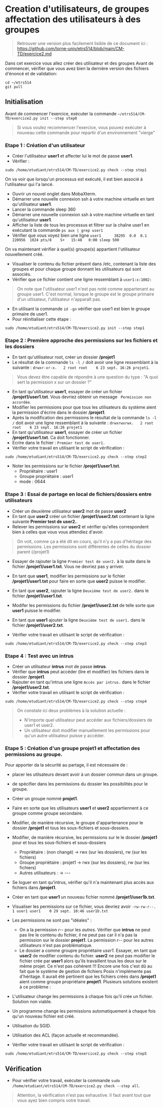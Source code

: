# Creation d'utilisateurs, de groupes affectation des utilisateurs à des groupes

> Retrouver une version plus facilement lisible de ce document ici : https://github.com/lorne-univ/etrs514/blob/main/CM-TD/exercice2.md

Dans cet exercice vous allez créer des utilisateur et des groupes
Avant de commencer, vérifier que vous avez bien la dernière version des fichiers d'énoncé et de validation: 
```
cd ~/etrs514
git pull
```

## Initialisation

Avant de commencer l'exercice, exécuter la commande `~/etrs514/CM-TD/exercice2.py init --step step0`
> Si vous voulez recommencer l'exercice, vous pouvez exécuter à nouveau cette commande pour repartir d'un environnement "vierge"


### Etape 1 : Création d'un utilisateur

- Créer l'utilisateur **user1** et affecter lui le mot de passe **user1**.
- Vérifier :
```
sudo /home/etudiant/etrs514/CM-TD/exercice2.py check --step step1
```

On va voir que lorsqu'un processus est exécuté, il est bien associé à l'utilisateur qui l'a lancé. 
- Ouvrir un nouvel onglet dans MobaXterm.
- Démarrer une nouvelle connexion ssh à votre machine virtuelle en tant qu'utilisateur **user1**.
- Lancer la commande sleep 360
- Démarrer une nouvelle connexion ssh à votre machine virtuelle en tant qu'utilisateur **user1**.
- Afficher la liste de tous les processus et filtrer sur la chaîne user1 en exécutant la commande `ps aux | grep user1`
- Vérifier que vous voyez bien une ligne `user1      38295  0.0  0.1 220956  1024 pts/8    S+   15:48   0:00 sleep 500`

On va maintenant vérifier à quel(s) groupe(s) appartient l'utilisateur nouvellement créé.
- Visualiser le contenu du fichier présent dans /etc, contenant la liste des groupes et pour chaque groupe donnant les utilisateurs qui sont associés.
- Vérifier que ce fichier contient une ligne ressemblant à `user1:x:1002:`
> On note que l'utilisateur user1 n'est pas noté comme appartenant au groupe user1. C'est normal, lorsque le groupe est le groupe primaire d'un utlisateur, l'utilisateur n'apparaît pas.
- En utilisant la commande `id -gn` vérifier que user1 est bien le groupe primaire de user1.
- Pour réinitialiser cette étape : 
```
sudo /home/etudiant/etrs514/CM-TD/exercice2.py init --step step1
```

### Etape 2 : Première approche des permissions sur les fichiers et les dossiers

 - En tant qu'utilisateur root, créer un dossier **/projet1**
 - Le résultat de la commande `ls -l /` doit avoir une ligne ressemblant à la suivante : `drwxr-xr-x.   2 root root    6 23 sept. 16:26 projet1`.
 > Vous devez être capable de répondre à une question du type : "A quoi sert la permission x sur un dossier ?"
 - En tant qu'utilisateur **user1**, essayer de créer un fichier **/projet1/user1.txt**. Vous devriez obtenir un message ` Permission non accordée`.
 - Modifier les permissions pour que tous les utilisateurs du système aient la permission d'écrire dans le dossier **/projet1**.
 - Après la modification des permissions le résultat de la commande `ls -l /` doit avoir une ligne ressemblant à la suivante : `drwxrwxrwx.   2 root root    6 23 sept. 16:26 projet1`
 - En tant qu'utilisateur **user1**, essayer de créer un fichier **/projet1/user1.txt**. Ca doit fonctionner.
 - Ecrire dans le fichier : `Premier test de user1.`
 - Vérifier votre travail en utilisant le script de vérification :
```
sudo /home/etudiant/etrs514/CM-TD/exercice2.py check --step step2
```
 - Noter les permissions sur le fichier **/projet1/user1.txt**.
    - Propriétaire : user1
    - Groupe propriétaire : user1
    - mode : 0644

### Etape 3 : Essai de partage en local de fichiers/dossiers entre utilisateurs

- Créer un deuxième utilisateur **user2** mot de passe **user2**
- En tant que **user2** créer un fichier **/projet1/user2.txt** contenant la ligne suivante **Premier test de user2.**.
- Relever les permissions sur **user2** et vérifier qu'elles correspondent bien à celles que vous vous attendiez d'avoir.
> On voit, comme ça a été dit en cours, qu'il n'y a pas d'héritage des permissions. Les permissions sont différentes de celles du dossier parent (/projet1)
- Essayer de rajouter la ligne `Premier test de user2.` à la suite dans le fichier **/projet1/user1.txt**. Vous ne devriez pas y arriver.
- En tant que **user1**, modifier les permissions sur le fichier **/projet1/user1.txt** pour faire en sorte que **user2** puisse le modifier.
- En tant que **user2**, rajouter la ligne `Deuxième test de user2.` dans le fichier **/projet1/user1.txt**.
- Modifer les permissions du fichier **/projet1/user2.txt** de telle sorte que **user1** puisse le modifier.
- En tant que **user1** ajouter la ligne `Deuxième test de user1.` dans le fichier **/projet1/user2.txt**.

- Vérifier votre travail en utilisant le script de vérification :
```
sudo /home/etudiant/etrs514/CM-TD/exercice2.py check --step step3
```

### Etape 4 : Test avec un intrus

- Créer un utilisateur **intrus** mot de passe **intrus**.
- Vérifier que **intrus** peut accéder (lire et modifier) les fichiers dans le dossier **/projet1**.
- Rajouter en tant qu'intrus une ligne `Accès par intrus.` dans le fichier **/projet1/user2.txt**.
- Vérifier votre travail en utilisant le script de vérification :

```
sudo /home/etudiant/etrs514/CM-TD/exercice2.py check --step step4
```

> On constate ici deux problèmes à la solution actuelle :
> - N'importe quel utilisateur peut accéder aux fichiers/dossiers de user1 et user2.
> - Un utilisateur doit modifier manuellement les permissions pour qu'un autre utilisateur puisse y accéder.


### Etape 5 : Création d'un groupe projet1 et affectation des permissions au groupe.
Pour apporter da la sécurité au partage, il est nécessaire de :
- placer les utilsateurs devant avoir à un dossier commun dans un groupe. 
- de spécifier dans les permissions du dossier les possibilités pour le groupe.

- Créer un groupe nommé **projet1**.
- Faire en sorte que les utilisateurs **user1** et **user2** appartiennent à ce groupe comme groupe secondaire.
- Modifier, de manière récursive, le groupe d'appartenance pour le dossier **/projet1** et tous les sous-fichiers et sous-dossiers.
- Modifier, de manière récursive, les permissions sur le le dossier **/projet1** pour et tous les sous-fichiers et sous-dossiers
    - Propriétaire : (non changé) -> rwx (sur les dossiers), rw (sur les fichiers)
    - Groupe propriétaire : projet1 -> rwx (sur les dossiers), rw (sur les fichiers)
    - Autres utilisateurs : -> ---
- Se loguer en tant qu'intrus, vérifier qu'il n'a maintenant plus accès aux fichiers dans **/projet1**.
- Créer en tant que **user1** un nouveau fichier nommé **/projet1/user1b.txt**.
- Visualiser les permissions sur ce fichier, vous devriez avoir `-rw-rw-r--. 1 user1 user1    0 29 sept. 10:46 user1b.txt`
- Les permissions ne sont pas "idéales" :
    - On a la permission *r--* pour les *autres*. Vérifier que **intrus** ne peut pas lire le contenu du fichier, il ne peut pas car il n'a pas la permission sur le dossier **projet1**. La permission *r--* pour les autres utilisateurs n'est pas problématique.
    - Le dossier a comme groupre propriétaire *user1*. Essayer, en tant que **user2** de modifier contenu du fichier. **user2** ne peut pas modifier le fichier crée par **user1** alors qu'ils travaillent tous les deux sur le même projet. Ce n'est pas cohérent !!! Encore une fois c'est dû au fait que le système de gestion de fichiers Posix n'implémente pas d'héritage. Il aurait été pertinent que les fichiers créés dans **/projet1** aient comme groupe propriétaire **projet1**.
Plusieurs solutions existent à ce problème : 
- L'utilisateur change les permissions à chaque fois qu'il crée un fichier. Solution non viable.
- Un programme change les permissions automatiquement à chaque fois qu'un nouveau fichier est créé.
- Utilisation du SGID.
- Utilisation des ACL (façon actuelle et recommandée).


- Vérifier votre travail en utilisant le script de vérification :

```
sudo /home/etudiant/etrs514/CM-TD/exercice2.py check --step step5
```


## Vérification

- Pour vérifier votre travail, exécuter la commande `sudo /home/etudiant/etrs514/CM-TD/exercice2.py check --step all`.
> Attention, la vérification n'est pas exhaustive. Il faut avant tout que vous ayez bien compris votre travail.